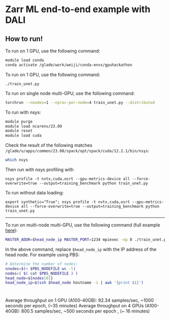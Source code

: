 # Zarr ML end-to-end example with DALI

## How to run!
To run on 1 GPU, use the following command:

```bash
module load conda
conda activate /glade/work/weiji/conda-envs/gpuhackathon
```

To run on 1 GPU, use the following command:
```
./train_unet.py
```

To run on single node multi-GPU, use the following command:

```bash
torchrun --nnodes=1 --nproc-per-node=4 train_unet.py --distributed
```

To run with nsys:

```bash
module purge
module load ncarenv/23.09
module reset
module load cuda
```
Check the result of the following matches `/glade/u/apps/common/23.08/spack/opt/spack/cuda/12.2.1/bin/nsys`:

```bash
which nsys
```

Then run with nsys profiling with

```
nsys profile -t nvtx,cuda,osrt --gpu-metrics-device all --force-overwrite=true --output=training_benchmark python train_unet.py
```

To run without data loading:

```
export synthetic="True"; nsys profile -t nvtx,cuda,osrt --gpu-metrics-device all --force-overwrite=true --output=training_benchmark python train_unet.py
```

----------------

To run on multi-node multi-GPU, use the following command (full example [here](https://github.com/negin513/distributed-pytorch-hpc/blob/main/scripts/run_mpi.sh)):

```bash
MASTER_ADDR=$head_node_ip MASTER_PORT=1234 mpiexec -np 8 ./train_unet.py --distributed
```

In the above command, replace `$head_node_ip` with the IP address of the head node.
For example using PBS:
``` bash
# Determine the number of nodes:
nnodes=$(< $PBS_NODEFILE wc -l)
nodes=( $( cat $PBS_NODEFILE ) )
head_node=${nodes[0]}
head_node_ip=$(ssh $head_node hostname -i | awk '{print $1}')
```


# 
Average throughput on 1 GPU (A100-40GB): 92.34 samples/sec, ~1000 seconds per epoch, (~35 minutes)
Average throughput on 4 GPUs (A100-40GB): 800.5 samples/sec, ~500 seconds per epoch , (~ 16 minutes)